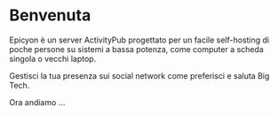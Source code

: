 # Benvenuta
Epicyon è un server ActivityPub progettato per un facile self-hosting di poche persone su sistemi a bassa potenza, come computer a scheda singola o vecchi laptop.

Gestisci la tua presenza sui social network come preferisci e saluta Big Tech.

Ora andiamo ...
